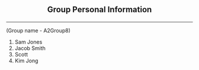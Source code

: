 ##          <p style="text-align: center;"> Group Personal Information  </p>
***
(Group name - A2Group8)

1. Sam Jones
2. Jacob Smith
3. Scott 
4. Kim Jong
